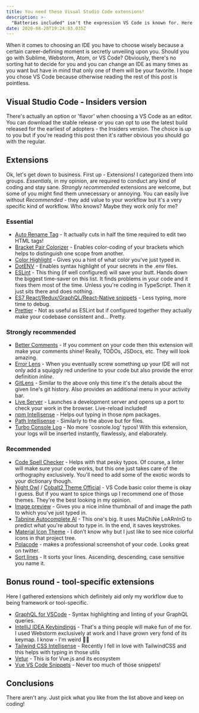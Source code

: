 ```yaml
---
title: You need these Visual Studio Code extensions!
description: >-
  "Batteries included" isn't the expression VS Code is known for. Here's how to have the best developer experience.
date: 2020-08-20T19:24:03.035Z
---
```

When it comes to choosing an IDE you have to choose wisely because a certain career-defining moment is secretly unveiling upon you. Should you go with Sublime, Webstorm, Atom, or VS Code? Obviously, there's no sorting hat to decide for you and you can change an IDE as many times as you want but have in mind that only one of them will be your favorite. I hope you chose VS Code because otherwise reading the rest of this post is pointless.

## Visual Studio Code - Insiders version
There's actually an option or 'flavor' when choosing a VS Code as an editor. You can download the stable release or you can opt to use the latest build released for the earliest of adopters - the Insiders version. The choice is up to you but if you're reading this post then it's rather obvious you should go with the regular.

## Extensions
Ok, let's get down to business. First up - Extensions! I categorized them into groups. *Essentials*, in my opinion, are required to conduct any kind of coding and stay sane. *Strongly recommended* extensions are welcome, but some of you might find them unnecessary or annoying. You can easily live without *Recommended* - they add value to your workflow but it's a very specific kind of workflow. Who knows? Maybe they work only for me?

### Essential
- [Auto Rename Tag](https://marketplace.visualstudio.com/items?itemName=formulahendry.auto-rename-tag) - It actually cuts in half the time required to edit two HTML tags!
- [Bracket Pair Colorizer](https://marketplace.visualstudio.com/items?itemName=CoenraadS.bracket-pair-colorizer) - Enables color-coding of your brackets which helps to distinguish one scope from another.
- [Color Highlight](https://marketplace.visualstudio.com/items?itemName=naumovs.color-highlight) - Gives you a hint of what color you've just typed in.
- [DotENV](https://marketplace.visualstudio.com/items?itemName=mikestead.dotenv) - Enables syntax highlight of your secrets in the .env files.
- [ESLint](https://marketplace.visualstudio.com/items?itemName=dbaeumer.vscode-eslint) - This thing (if well configured) will save your butt. Hands down the biggest time-saver on this list. It finds problems in your code and it fixes them most of the time. Unless you're coding in TypeScript. Then it just sits there and does nothing.
- [ES7 React/Redux/GraphQL/React-Native snippets](https://marketplace.visualstudio.com/items?itemName=dsznajder.es7-react-js-snippets) - Less typing, more time to debug.
- [Prettier](https://marketplace.visualstudio.com/items?itemName=esbenp.prettier-vscode) - Not as useful as ESLint but if configured together they actually make your codebase consistent and... Pretty.

### Strongly recommended
- [Better Comments](https://marketplace.visualstudio.com/items?itemName=aaron-bond.better-comments) - If you comment on your code then this extension will make your comments shine! Really, TODOs, JSDocs, etc. They will look amazing.
- [Error Lens](https://marketplace.visualstudio.com/items?itemName=usernamehw.errorlens) - When you eventually screw something up your IDE will not only add a squiggly red underline to your code but also provide the error definition *inline*.
- [GitLens](https://marketplace.visualstudio.com/items?itemName=eamodio.gitlens) - Similar to the above only this time it's the details about the given line's git history. Also provides an additional menu in your activity bar.
- [Live Server](https://marketplace.visualstudio.com/items?itemName=ritwickdey.LiveServer) - Launches a development server and opens up a port to check your work in the browser. Live-reload included!
- [npm Intellisense](https://marketplace.visualstudio.com/items?itemName=christian-kohler.npm-intellisense) - Helps out typing in those npm packages.
- [Path Intellisense](https://marketplace.visualstudio.com/items?itemName=christian-kohler.path-intellisense) - Similarly to the above but for files.
- [Turbo Console Log](https://marketplace.visualstudio.com/items?itemName=ChakrounAnas.turbo-console-loghttps://marketplace.visualstudio.com/items?itemName=ChakrounAnas.turbo-console-log) - No more `cosnole.log' typos! With this extension, your logs will be inserted instantly, flawlessly, and elaborately.

### Recommended
- [Code Spell Checker](https://marketplace.visualstudio.com/items?itemName=streetsidesoftware.code-spell-checker) - Helps with that pesky typos. Of course, a linter will make sure your code works, but this one just takes care of the orthography exclusively. You'll need to add some of the exotic words to your dictionary though.
- [Night Owl](https://marketplace.visualstudio.com/items?itemName=sdras.night-owl) / [Cobalt2 Theme Official](https://marketplace.visualstudio.com/items?itemName=wesbos.theme-cobalt2) - VS Code basic color theme is okay I guess. But if you want to spice things up I recommend one of those themes. They're the best looking in my opinion.
- [Image preview](https://marketplace.visualstudio.com/items?itemName=kisstkondoros.vscode-gutter-preview) - Gives you a nice inline thumbnail of and image the path to which you've just typed in.
- [Tabnine Autocomplete AI](https://marketplace.visualstudio.com/items?itemName=TabNine.tabnine-vscode) - This one's big. It uses MaChiNe LeARnInG to predict what you're about to type in. In the end, it saves keystrokes.
- [Material Icon Theme](https://marketplace.visualstudio.com/items?itemName=PKief.material-icon-theme) - I don't know why but I just like to see nice colorful icons in that project tree.
- [Polacode](https://marketplace.visualstudio.com/items?itemName=pnp.polacode) - makes a professional screenshot of your code. Looks great on twitter.
- [Sort lines](https://marketplace.visualstudio.com/items?itemName=Tyriar.sort-lines) - It sorts your lines. Ascending, descending, case sensitive you name it.

## Bonus round - tool-specific extensions
Here I gathered extensions which definitely aid only my workflow due to being framework or tool-specific.
- [GraphQL for VSCode](https://marketplace.visualstudio.com/items?itemName=kumar-harsh.graphql-for-vscode) -  Syntax highlighting and linting of your GraphQL queries.
- [IntelliJ IDEA Keybindings](https://marketplace.visualstudio.com/items?itemName=k--kato.intellij-idea-keybindings) - That's a thing people will make fun of me for. I used Webstorm exclusively at work and I have grown very fond of its keymap. I know - I'm weird 🤷‍♂️
- [Tailwind CSS Intellisense](https://marketplace.visualstudio.com/items?itemName=bradlc.vscode-tailwindcss) - Recently I fell in love with TailwindCSS and this helps with typing in those utils
- [Vetur](https://marketplace.visualstudio.com/items?itemName=octref.vetur) - This is for Vue.js and its ecosystem
- [Vue VS Code Snippets](https://marketplace.visualstudio.com/items?itemName=sdras.vue-vscode-snippets) - Never too much of those snippets!

## Conclusions

There aren't any. Just pick what you like from the list above and keep on coding!
